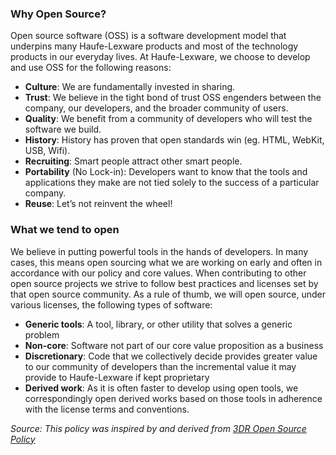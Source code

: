 ### Why Open Source?
Open source software (OSS) is a software development model that underpins many Haufe-Lexware products and most of the technology products in our everyday lives. At Haufe-Lexware, we choose to develop and use OSS for the following reasons:

* **Culture**: We are fundamentally invested in sharing.
* **Trust**: We believe in the tight bond of trust OSS engenders between the company, our developers, and the broader community of users.
* **Quality**: We benefit from a community of developers who will test the software we build.
* **History**: History has proven that open standards win (eg. HTML, WebKit, USB, Wifi).
* **Recruiting**: Smart people attract other smart people.
* **Portability** (No Lock-in): Developers want to know that the tools and applications they make are not tied solely to the success of a particular company.
* **Reuse**: Let’s not reinvent the wheel!

### What we tend to open
We believe in putting powerful tools in the hands of developers. In many cases, this means open sourcing what we are working on early and often in accordance with our policy and core values. When contributing to other open source projects we strive to follow best practices and licenses set by that open source community. As a rule of thumb, we will open source, under various licenses, the following types of software:

* **Generic tools**: A tool, library, or other utility that solves a generic problem
* **Non-core**: Software not part of our core value proposition as a business
* **Discretionary**: Code that we collectively decide provides greater value to our community of developers than the incremental value it may provide to Haufe-Lexware if kept proprietary
* **Derived work**: As it is often faster to develop using open tools, we correspondingly open derived works based on those tools in adherence with the license terms and conventions.

*Source: This policy was inspired by and derived from [3DR Open Source Policy](https://3dr.com/open-source-policy/)*